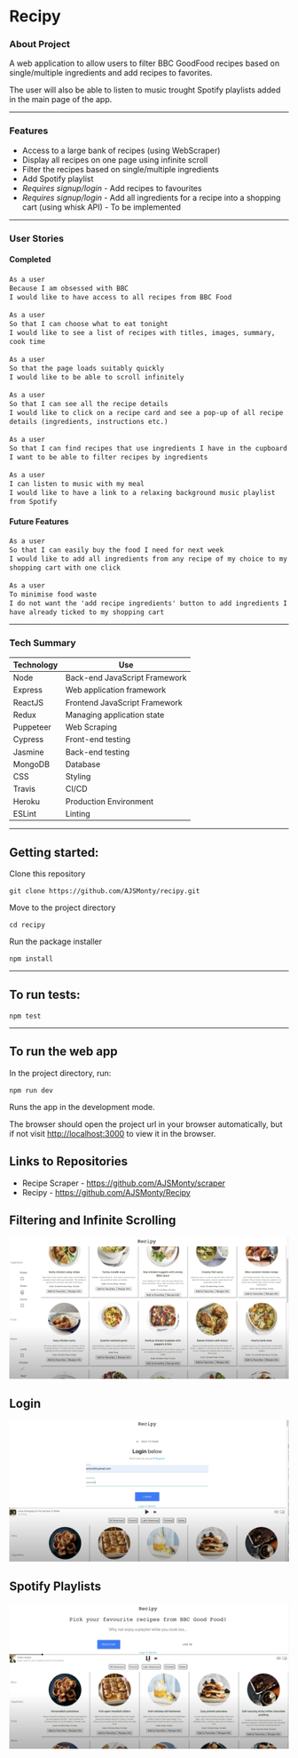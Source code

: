 # **Recipy**

### **About Project**

A web application to allow users to filter BBC GoodFood recipes based on single/multiple ingredients and add recipes to favorites.

The user will also be able to listen to music trought Spotify playlists added in the main page of the app.

---
### **Features**

- Access to a large bank of recipes (using WebScraper)
- Display all recipes on one page using infinite scroll
- Filter the recipes based on single/multiple ingredients
- Add Spotify playlist
- *Requires signup/login* - Add recipes to favourites
- *Requires signup/login* - Add all ingredients for a recipe into a shopping cart (using whisk API) - To be implemented

---
### **User Stories**

#### Completed
```
As a user
Because I am obsessed with BBC
I would like to have access to all recipes from BBC Food

As a user
So that I can choose what to eat tonight
I would like to see a list of recipes with titles, images, summary, cook time

As a user
So that the page loads suitably quickly
I would like to be able to scroll infinitely

As a user
So that I can see all the recipe details
I would like to click on a recipe card and see a pop-up of all recipe details (ingredients, instructions etc.)

As a user
So that I can find recipes that use ingredients I have in the cupboard
I want to be able to filter recipes by ingredients

As a user
I can listen to music with my meal
I would like to have a link to a relaxing background music playlist from Spotify
```
#### Future Features
```
As a user
So that I can easily buy the food I need for next week
I would like to add all ingredients from any recipe of my choice to my shopping cart with one click

As a user
To minimise food waste
I do not want the 'add recipe ingredients' button to add ingredients I have already ticked to my shopping cart
```
---
### **Tech Summary**

| Technology    | Use                           |
| ------------- | ----------------------------- |
| Node          | Back-end JavaScript Framework |
| Express       | Web application framework     |
| ReactJS       | Frontend JavaScript Framework |
| Redux         | Managing application state    |
| Puppeteer     | Web Scraping                  |
| Cypress       | Front-end testing             |
| Jasmine       | Back-end testing              |
| MongoDB       | Database                      |
| CSS           | Styling                       |
| Travis        | CI/CD                         |
| Heroku        | Production Environment        |
| ESLint        | Linting                       |

---
## **Getting started:**

Clone this repository

```
git clone https://github.com/AJSMonty/recipy.git
```

Move to the project directory

```
cd recipy
```

Run the package installer

```
npm install
```
---
## **To run tests:**

```
npm test
```
---
## **To run the web app**

In the project directory, run:
```
npm run dev
```
Runs the app in the development mode.

The browser should open the project url in your browser automatically, but if not visit [http://localhost:3000](http://localhost:3000) to view it in the browser.


## **Links to Repositories**

- Recipe Scraper - https://github.com/AJSMonty/scraper
- Recipy - https://github.com/AJSMonty/Recipy


## **Filtering and Infinite Scrolling**
![Filtering and Infinite Scrolling](Filtering_scrolling.png)
## **Login**
![Login](Login.png)
## **Spotify Playlists**
![Spotify Playlists](Spotify.png)
